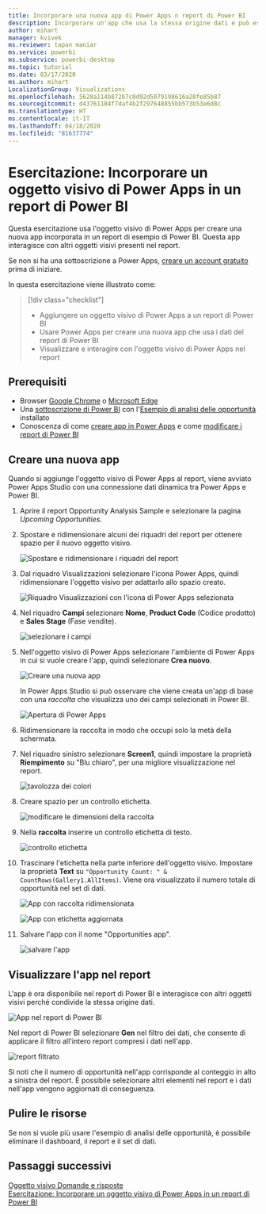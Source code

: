 ```yaml
---
title: Incorporare una nuova app di Power Apps n report di Power BI
description: Incorporare un'app che usa la stessa origine dati e può essere filtrata come altri elementi del report
author: mihart
manager: kvivek
ms.reviewer: tapan maniar
ms.service: powerbi
ms.subservice: powerbi-desktop
ms.topic: tutorial
ms.date: 03/17/2020
ms.author: mihart
LocalizationGroup: Visualizations
ms.openlocfilehash: 5628a114b872b7c0d92d5079198616a20fe85b87
ms.sourcegitcommit: d43761104f7daf4b2f297648855bb573b53e6d8c
ms.translationtype: HT
ms.contentlocale: it-IT
ms.lasthandoff: 04/18/2020
ms.locfileid: "81637774"
---
```

# <a name="tutorial-embed-a-power-apps-visual-in-a-power-bi-report"></a>Esercitazione: Incorporare un oggetto visivo di Power Apps in un report di Power BI

Questa esercitazione usa l'oggetto visivo di Power Apps per creare una nuova app incorporata in un report di esempio di Power BI. Questa app interagisce con altri oggetti visivi presenti nel report.

Se non si ha una sottoscrizione a Power Apps, [creare un account gratuito](https://web.powerapps.com/signup?redirect=marketing&email=) prima di iniziare.

In questa esercitazione viene illustrato come:
> [!div class="checklist"]
> * Aggiungere un oggetto visivo di Power Apps a un report di Power BI
> * Usare Power Apps per creare una nuova app che usa i dati del report di Power BI
> * Visualizzare e interagire con l'oggetto visivo di Power Apps nel report

## <a name="prerequisites"></a>Prerequisiti

* Browser [Google Chrome](https://www.google.com/chrome/browser/) o [Microsoft Edge](https://www.microsoft.com/windows/microsoft-edge)
* Una [sottoscrizione di Power BI](https://docs.microsoft.com/power-bi/service-self-service-signup-for-power-bi) con l'[Esempio di analisi delle opportunità](https://docs.microsoft.com/power-bi/sample-opportunity-analysis#get-the-content-pack-for-this-sample) installato
* Conoscenza di come [creare app in Power Apps](https://docs.microsoft.com/powerapps/maker/canvas-apps/data-platform-create-app-scratch) e come [modificare i report di Power BI](https://docs.microsoft.com/power-bi/service-the-report-editor-take-a-tour)



## <a name="create-a-new-app"></a>Creare una nuova app
Quando si aggiunge l'oggetto visivo di Power Apps al report, viene avviato Power Apps Studio con una connessione dati dinamica tra Power Apps e Power BI.

1. Aprire il report Opportunity Analysis Sample e selezionare la pagina *Upcoming Opportunities*. 


2. Spostare e ridimensionare alcuni dei riquadri del report per ottenere spazio per il nuovo oggetto visivo.

    ![Spostare e ridimensionare i riquadri del report](media/power-bi-visualization-powerapp/power-bi-report-page.jpg)

2. Dal riquadro Visualizzazioni selezionare l'icona Power Apps, quindi ridimensionare l'oggetto visivo per adattarlo allo spazio creato.

    ![Riquadro Visualizzazioni con l'icona di Power Apps selezionata](media/power-bi-visualization-powerapp/power-bi-powerapps-icon.jpg)

3. Nel riquadro **Campi** selezionare **Nome**, **Product Code** (Codice prodotto) e **Sales Stage** (Fase vendite). 

    ![selezionare i campi](media/power-bi-visualization-powerapp/power-bi-fields.png)

4. Nell'oggetto visivo di Power Apps selezionare l'ambiente di Power Apps in cui si vuole creare l'app, quindi selezionare **Crea nuovo**.

    ![Creare una nuova app](media/power-bi-visualization-powerapp/power-bi-create-new-powerapp.png)

    In Power Apps Studio si può osservare che viene creata un'app di base con una *raccolta* che visualizza uno dei campi selezionati in Power BI.

    ![Apertura di Power Apps](media/power-bi-visualization-powerapp/power-bi-power-app.png)

5.  Ridimensionare la raccolta in modo che occupi solo la metà della schermata. 

6. Nel riquadro sinistro selezionare **Screen1**, quindi impostare la proprietà **Riempimento** su "Blu chiaro", per una migliore visualizzazione nel report.

    ![tavolozza dei colori](media/power-bi-visualization-powerapp/power-bi-powerapps-fill.png)

6. Creare spazio per un controllo etichetta. 

    ![modificare le dimensioni della raccolta](media/power-bi-visualization-powerapp/power-bi-powerapps-gallery.png)


8. Nella **raccolta** inserire un controllo etichetta di testo.

   ![controllo etichetta](media/power-bi-visualization-powerapp/power-bi-label.png)

7. Trascinare l'etichetta nella parte inferiore dell'oggetto visivo. Impostare la proprietà **Text** su `"Opportunity Count: " & CountRows(Gallery1.AllItems)`. Viene ora visualizzato il numero totale di opportunità nel set di dati.

    ![App con raccolta ridimensionata](media/power-bi-visualization-powerapp/power-bi-power-app-label.png)

    ![App con etichetta aggiornata](media/power-bi-visualization-powerapp/power-bi-label-live.png)

7. Salvare l'app con il nome "Opportunities app". 

    ![salvare l'app](media/power-bi-visualization-powerapp/power-bi-save-powerapp.png)


## <a name="view-the-app-in-the-report"></a>Visualizzare l'app nel report
L'app è ora disponibile nel report di Power BI e interagisce con altri oggetti visivi perché condivide la stessa origine dati.

![App nel report di Power BI](media/power-bi-visualization-powerapp/power-bi-powerapps-visual.png)

Nel report di Power BI selezionare **Gen** nel filtro dei dati, che consente di applicare il filtro all'intero report compresi i dati nell'app.

![report filtrato](media/power-bi-visualization-powerapp/power-bi-last.png)

Si noti che il numero di opportunità nell'app corrisponde al conteggio in alto a sinistra del report. È possibile selezionare altri elementi nel report e i dati nell'app vengono aggiornati di conseguenza.


## <a name="clean-up-resources"></a>Pulire le risorse
Se non si vuole più usare l'esempio di analisi delle opportunità, è possibile eliminare il dashboard, il report e il set di dati.


## <a name="next-steps"></a>Passaggi successivi
[Oggetto visivo Domande e risposte](power-bi-visualization-types-for-reports-and-q-and-a.md)    
[Esercitazione: Incorporare un oggetto visivo di Power Apps in un report di Power BI](https://docs.microsoft.com/powerapps/maker/canvas-apps/powerapps-custom-visual)